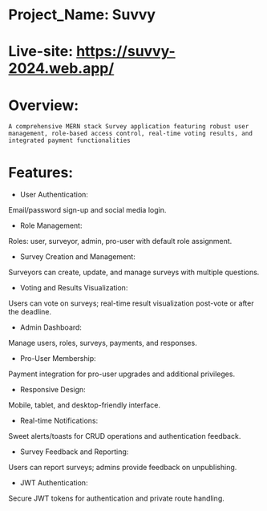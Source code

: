 # Project_Name: Suvvy
# Live-site: https://suvvy-2024.web.app/

# Overview: 

    A comprehensive MERN stack Survey application featuring robust user management, role-based access control, real-time voting results, and integrated payment functionalities


# Features:
- User Authentication:

Email/password sign-up and social media login.

- Role Management:

Roles: user, surveyor, admin, pro-user with default role assignment.

- Survey Creation and Management:

Surveyors can create, update, and manage surveys with multiple questions.

- Voting and Results Visualization:

Users can vote on surveys; real-time result visualization post-vote or after the deadline.

- Admin Dashboard:

Manage users, roles, surveys, payments, and responses.

- Pro-User Membership:

Payment integration for pro-user upgrades and additional privileges.

- Responsive Design:

Mobile, tablet, and desktop-friendly interface.

- Real-time Notifications:

Sweet alerts/toasts for CRUD operations and authentication feedback.

- Survey Feedback and Reporting:

Users can report surveys; admins provide feedback on unpublishing.

- JWT Authentication:

Secure JWT tokens for authentication and private route handling.
